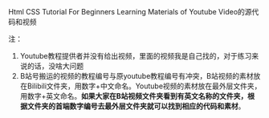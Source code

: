 Html CSS Tutorial For Beginners Learning Materials of Youtube Video的源代码和视频

注：
1. Youtube教程提供者并没有给出视频，里面的视频我是自己找的，对于练习来说的话，没啥大问题
2. B站号搬运的视频的教程编号与原youtube教程编号有冲突，B站视频的素材放在Bilibili文件夹，用数字+中文命名。Youtube视频的素材放在最外层文件夹，用数字+英文命名。**如果大家在B站视频文件夹看到有英文名称的文件夹，根据文件夹的首端数字编号去最外层文件夹就可以找到相应的代码和素材**。